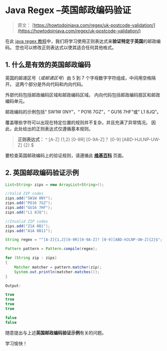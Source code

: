 # Java Regex –英国邮政编码验证

> 原文： [https://howtodoinjava.com/regex/uk-postcode-validation/](https://howtodoinjava.com/regex/uk-postcode-validation/)

在此 [java regex 教程](https://howtodoinjava.com/java-regular-expression-tutorials/)中，我们将学习使用正则表达式来**验证特定于英国**的邮政编码。 您也可以修改正则表达式以使其适合任何其他格式。

## 1\. 什么是有效的英国邮政编码

英国的邮递区号（*或邮递区号*）由 5 到 7 个字母数字字符组成，中间用空格隔开。 这两个部分是外向代码和内向代码。

外部代码包括邮政编码区域和邮政编码区域。 内向代码包括邮政编码扇区和邮政编码单元。

邮政编码的示例包括“ SW1W 0NY”，“ PO16 7GZ”，“ GU16 7HF”或“ L1 8JQ”。

覆盖哪些字符可以出现在特定位置的规则并不复杂，并且充满了异常情况。 因此，此处给出的正则表达式仅遵循基本规则。

> **正则表达式：** ^ [A-Z] {1,2} [0-9R] [0-9A-Z]？ [0-9] [ABD-HJLNP-UW-Z] {2} $

要检查英国邮政编码上的验证规则，请遵循此 **[维基百科](https://en.wikipedia.org/wiki/Postcodes_in_the_United_Kingdom#Validation "uk postal code validations")** 页面。

## 2\. 英国邮政编码验证示例

```java
List<String> zips = new ArrayList<String>();

//Valid ZIP codes
zips.add("SW1W 0NY");  
zips.add("PO16 7GZ");  
zips.add("GU16 7HF");  
zips.add("L1 8JQ");  

//Invalid ZIP codes
zips.add("Z1A 0B1");
zips.add("A1A 0B11");

String regex = "^[A-Z]{1,2}[0-9R][0-9A-Z]? [0-9][ABD-HJLNP-UW-Z]{2}$";

Pattern pattern = Pattern.compile(regex);

for (String zip : zips)
{
	Matcher matcher = pattern.matcher(zip);
	System.out.println(matcher.matches());
}

Output:

true
true
true
true

false
false

```

随意提出与上述**英国邮政编码验证示例**有关的问题。

学习愉快！
